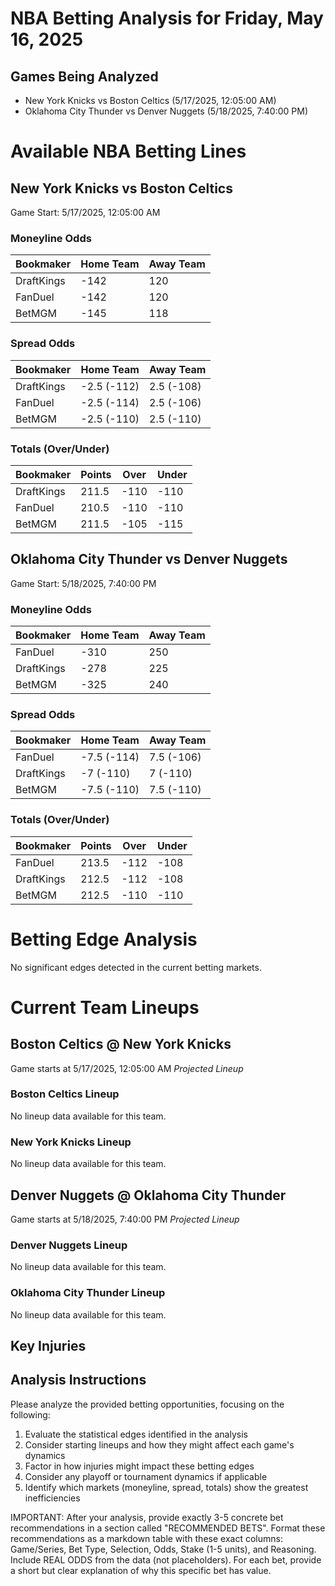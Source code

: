 # NBA Betting Analysis for Friday, May 16, 2025

## Games Being Analyzed

- New York Knicks vs Boston Celtics (5/17/2025, 12:05:00 AM)
- Oklahoma City Thunder vs Denver Nuggets (5/18/2025, 7:40:00 PM)

# Available NBA Betting Lines

## New York Knicks vs Boston Celtics
Game Start: 5/17/2025, 12:05:00 AM

### Moneyline Odds
| Bookmaker | Home Team | Away Team |
|-----------|-----------|----------|
| DraftKings | -142 | 120 |
| FanDuel | -142 | 120 |
| BetMGM | -145 | 118 |

### Spread Odds
| Bookmaker | Home Team | Away Team |
|-----------|-----------|----------|
| DraftKings | -2.5 (-112) | 2.5 (-108) |
| FanDuel | -2.5 (-114) | 2.5 (-106) |
| BetMGM | -2.5 (-110) | 2.5 (-110) |

### Totals (Over/Under)
| Bookmaker | Points | Over | Under |
|-----------|--------|------|-------|
| DraftKings | 211.5 | -110 | -110 |
| FanDuel | 210.5 | -110 | -110 |
| BetMGM | 211.5 | -105 | -115 |


## Oklahoma City Thunder vs Denver Nuggets
Game Start: 5/18/2025, 7:40:00 PM

### Moneyline Odds
| Bookmaker | Home Team | Away Team |
|-----------|-----------|----------|
| FanDuel | -310 | 250 |
| DraftKings | -278 | 225 |
| BetMGM | -325 | 240 |

### Spread Odds
| Bookmaker | Home Team | Away Team |
|-----------|-----------|----------|
| FanDuel | -7.5 (-114) | 7.5 (-106) |
| DraftKings | -7 (-110) | 7 (-110) |
| BetMGM | -7.5 (-110) | 7.5 (-110) |

### Totals (Over/Under)
| Bookmaker | Points | Over | Under |
|-----------|--------|------|-------|
| FanDuel | 213.5 | -112 | -108 |
| DraftKings | 212.5 | -112 | -108 |
| BetMGM | 212.5 | -110 | -110 |


# Betting Edge Analysis

No significant edges detected in the current betting markets.

# Current Team Lineups

## Boston Celtics @ New York Knicks
Game starts at 5/17/2025, 12:05:00 AM
*Projected Lineup*

### Boston Celtics Lineup
No lineup data available for this team.

### New York Knicks Lineup
No lineup data available for this team.


## Denver Nuggets @ Oklahoma City Thunder
Game starts at 5/18/2025, 7:40:00 PM
*Projected Lineup*

### Denver Nuggets Lineup
No lineup data available for this team.

### Oklahoma City Thunder Lineup
No lineup data available for this team.



## Key Injuries


## Analysis Instructions

Please analyze the provided betting opportunities, focusing on the following:

1. Evaluate the statistical edges identified in the analysis
2. Consider starting lineups and how they might affect each game's dynamics
3. Factor in how injuries might impact these betting edges
4. Consider any playoff or tournament dynamics if applicable
5. Identify which markets (moneyline, spread, totals) show the greatest inefficiencies

IMPORTANT: After your analysis, provide exactly 3-5 concrete bet recommendations in a section called "RECOMMENDED BETS". Format these recommendations as a markdown table with these exact columns: Game/Series, Bet Type, Selection, Odds, Stake (1-5 units), and Reasoning. Include REAL ODDS from the data (not placeholders). For each bet, provide a short but clear explanation of why this specific bet has value.